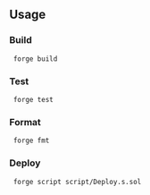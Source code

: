

## Usage

### Build

```shell
 forge build
```

### Test

```shell
 forge test
```

### Format

```shell
 forge fmt
```

### Deploy

```shell
 forge script script/Deploy.s.sol
```

